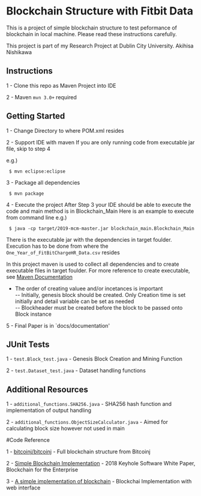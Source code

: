 # Blockchain Structure with Fitbit Data

This is a project of simple blockchain structure to test peformance of blockchain in local machine.  Please read these instructions carefully.

This project is part of my Research Project at Dublin City University. Akihisa Nishikawa


## Instructions

1 - Clone this repo as Maven Project into IDE

2 - Maven `mvn 3.0+` required


## Getting Started 

1 - Change Directory to where POM.xml resides

2 - Support IDE with maven If you are only running code from executable jar file, skip to step 4

e.g.)
```
 $ mvn eclipse:eclipse  
```
3 - Package all dependencies
```
 $ mvn package
```
4 - Execute the project
After Step 3 your IDE should be able to execute the code and main method is in Blockchain_Main
Here is an example to execute from command line 
e.g.)  
```
 $ java -cp target/2019-mcm-master.jar blockchain_main.Blockchain_Main
```
There is the executable jar with the dependencies in target foulder. Execution has to be done from where the `One_Year_of_FitBitChargeHR_Data.csv` resides

In this project maven is used to collect all dependencies and to create executable files in target foulder. For more reference to create executable, see [Maven Documentation](https://maven.apache.org/plugins/maven-shade-plugin/examples/executable-jar.html) 

- The order of creating valuee and/or incetances is important  
-- Initially, genesis block should be created. Only Creation time is set initially and detail variable can be set as needed  
-- Blockheader must be created before the block to be passed onto Block instance
 
5 - Final Paper is in `docs/documentation' 

## JUnit Tests

1 - `test.Block_test.java` - Genesis Block Creation and Mining Function 

2 - `test.Dataset_test.java` - Dataset handling functions

 
## Additional Resources

1 - `additional_functions.SHA256.java` - SHA256 hash function and implementation of output handling

2 - `additional_functions.ObjectSizeCalculator.java` - Aimed for calculating block size however not used in main

#Code Reference

1 - [bitcoinj/bitcoinj](https://github.com/bitcoinj/bitcoinj)
	- Full blockchain structure from Bitcoinj

2 - [Simple Blockchain Implementation](https://github.com/in-the-keyhole/khs-blockchain-java-example)
	- 2018 Keyhole Software White Paper, Blockchain for the Enterprise

3 - [A simple implementation of blockchain](https://github.com/Will1229/Blockchain)
	- Blockchai Implementation with web interface
 
